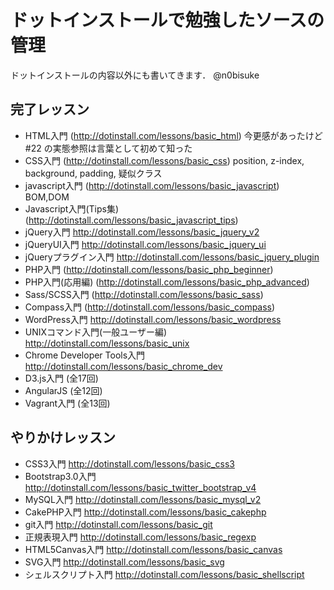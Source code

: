 ドットインストールで勉強したソースの管理
=====
ドットインストールの内容以外にも書いてきます． @n0bisuke

完了レッスン
-----
- HTML入門
(http://dotinstall.com/lessons/basic_html)
今更感があったけど #22 の実態参照は言葉として初めて知った
- CSS入門
(http://dotinstall.com/lessons/basic_css)
position, z-index, background, padding, 疑似クラス
- javascript入門
(http://dotinstall.com/lessons/basic_javascript)
BOM,DOM
- Javascript入門(Tips集)
(http://dotinstall.com/lessons/basic_javascript_tips)
- jQuery入門
http://dotinstall.com/lessons/basic_jquery_v2
- jQueryUI入門
http://dotinstall.com/lessons/basic_jquery_ui
- jQueryプラグイン入門
http://dotinstall.com/lessons/basic_jquery_plugin
- PHP入門
(http://dotinstall.com/lessons/basic_php_beginner)
- PHP入門(応用編)
(http://dotinstall.com/lessons/basic_php_advanced)
- Sass/SCSS入門
(http://dotinstall.com/lessons/basic_sass)
- Compass入門
(http://dotinstall.com/lessons/basic_compass)
- WordPress入門
http://dotinstall.com/lessons/basic_wordpress
- UNIXコマンド入門(一般ユーザー編)
http://dotinstall.com/lessons/basic_unix
- Chrome Developer Tools入門
http://dotinstall.com/lessons/basic_chrome_dev
- D3.js入門 (全17回)
- AngularJS (全12回)
- Vagrant入門 (全13回)

やりかけレッスン
-----
- CSS3入門
http://dotinstall.com/lessons/basic_css3
- Bootstrap3.0入門
http://dotinstall.com/lessons/basic_twitter_bootstrap_v4
- MySQL入門
http://dotinstall.com/lessons/basic_mysql_v2
- CakePHP入門
http://dotinstall.com/lessons/basic_cakephp
- git入門
http://dotinstall.com/lessons/basic_git
- 正規表現入門
http://dotinstall.com/lessons/basic_regexp
- HTML5Canvas入門
http://dotinstall.com/lessons/basic_canvas
- SVG入門
http://dotinstall.com/lessons/basic_svg
- シェルスクリプト入門
http://dotinstall.com/lessons/basic_shellscript